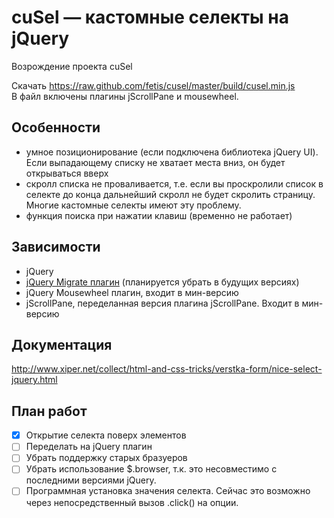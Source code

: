 cuSel &mdash; кастомные селекты на jQuery
=====

Возрождение проекта cuSel

Скачать https://raw.github.com/fetis/cusel/master/build/cusel.min.js  
В файл включены плагины jScrollPane и mousewheel.

Особенности
-----------
- умное позиционирование (если подключена библиотека jQuery UI). Если выпадающему списку не хватает места вниз, 
он будет открываться вверх
- скролл списка не проваливается, т.е. если вы проскролили список в селекте до конца дальнейший скролл 
не будет скролить страницу. Многие кастомные селекты имеют эту проблему.
- функция поиска при нажатии клавиш (временно не работает)

Зависимости
------------
- jQuery
- [jQuery Migrate плагин](http://plugins.jquery.com/migrate/) (планируется убрать в будущих версиях)
- jQuery Mousewheel плагин, входит в мин-версию
- jScrollPane, переделанная версия плагина jScrollPane. Входит в мин-версию

Документация
------------

http://www.xiper.net/collect/html-and-css-tricks/verstka-form/nice-select-jquery.html

План работ
----------
- [x] Открытие селекта поверх элементов
- [ ] Переделать на jQuery плагин
- [ ] Убрать поддержку старых бразуеров
- [ ] Убрать использование $.browser, т.к. это несовместимо с последними версиями jQuery.
- [ ] Программная установка значения селекта. Сейчас это возможно через непосредственный вызов .click() на опции.
